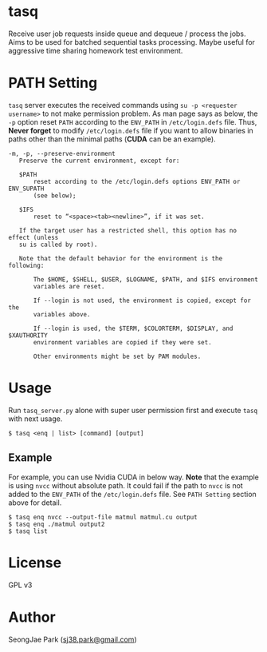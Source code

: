 tasq
====

Receive user job requests inside queue and dequeue / process the jobs.
Aims to be used for batched sequential tasks processing. Maybe useful
for aggressive time sharing homework test environment.


PATH Setting
============

`tasq` server executes the received commands using `su -p <requester username>`
to not make permission problem.  As man page says as below, the `-p` option
reset `PATH` according to the `ENV_PATH` in `/etc/login.defs` file.  Thus,
__Never forget__ to modify `/etc/login.defs` file if you want to allow binaries
in paths other than the minimal paths (__CUDA__ can be an example).

```
-m, -p, --preserve-environment
   Preserve the current environment, except for:

   $PATH
       reset according to the /etc/login.defs options ENV_PATH or ENV_SUPATH
       (see below);

   $IFS
       reset to “<space><tab><newline>”, if it was set.

   If the target user has a restricted shell, this option has no effect (unless
   su is called by root).

   Note that the default behavior for the environment is the following:

       The $HOME, $SHELL, $USER, $LOGNAME, $PATH, and $IFS environment
       variables are reset.

       If --login is not used, the environment is copied, except for the
       variables above.

       If --login is used, the $TERM, $COLORTERM, $DISPLAY, and $XAUTHORITY
       environment variables are copied if they were set.

       Other environments might be set by PAM modules.
```


Usage
=====

Run `tasq_server.py` alone with super user permission first and
execute `tasq` with next usage.

`$ tasq <enq | list> [command] [output]`


Example
-------

For example, you can use Nvidia CUDA in below way.  **Note** that the example
is using `nvcc` without absolute path.  It could fail if the path to `nvcc` is
not added to the `ENV_PATH` of the `/etc/login.defs` file.  See `PATH Setting`
section above for detail.

```
$ tasq enq nvcc --output-file matmul matmul.cu output
$ tasq enq ./matmul output2
$ tasq list
```


License
=======

GPL v3


Author
======

SeongJae Park (sj38.park@gmail.com)
